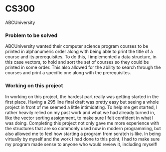 # CS300
ABCUniversity

### Problem to be solved
ABCUniversity wanted their computer science program courses to be printed in alphanumeric order along with being able to print the title of a course and its prerequisites. To do this, I implemented a data structure, in this case vectors, to hold and sort the set of courses so they could be printed in some order. This also allowed for the ability to search through the courses and print a specific one along with the prerequisites. 

### Working on this project
In working on this project, the hardest part really was getting started in the first place. Having a 295 line final draft was pretty easy but seeing a whole project in front of me seemed a little intimidating. To help me get started, I rather heavily relied on my past work and what we had already turned in, like the vector sorting assignment, to make sure I felt confident in what I was doing. Completing this project not only gave me more experience with the structures that are so commonly used now in modern programming, but also allowed me to feel how starting a program from scratch is like. In being virtually by myself and the work I had done to this point, I had to make sure my program made sense to anyone who would review it, including myself!
